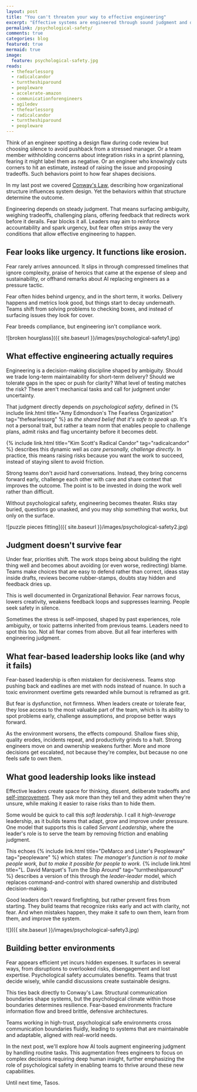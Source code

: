 ```yaml
---
layout: post
title: "You can't threaten your way to effective engineering"
excerpt: "Effective systems are engineered through sound judgment and deliberate decisions. Fear undermines both at the root."
permalink: /psychological-safety/
comments: true
categories: blog
featured: true
mermaid: true
image:
  feature: psychological-safety.jpg
reads:
  - thefearlessorg
  - radicalcandor
  - turntheshiparound
  - peopleware
  - accelerate-amazon
  - communicationforengineers
  - agiledev
  - thefearlessorg
  - radicalcandor
  - turntheshiparound
  - peopleware
---
```


Think of an engineer spotting a design flaw during code review but choosing silence to avoid pushback from a stressed manager. Or a team member withholding concerns about integration risks in a sprint planning, fearing it might label them as negative. Or an engineer who knowingly cuts corners to hit an estimate, instead of raising the issue and proposing tradeoffs. Such behaviors point to how fear shapes decisions.

In my last post we covered [Conway's Law](https://blog.drinkbird.com/conways-law/), describing how organizational structure influences system design. Yet the behaviors within that structure determine the outcome.

Engineering depends on steady judgment. That means surfacing ambiguity, weighing tradeoffs, challenging plans, offering feedback that redirects work before it derails. Fear blocks it all. Leaders may aim to reinforce accountability and spark urgency, but fear often strips away the very conditions that allow effective engineering to happen.

## Fear looks like urgency. It functions like erosion.

Fear rarely arrives announced. It slips in through compressed timelines that ignore complexity, praise of heroics that came at the expense of sleep and sustainability, or offhand remarks about AI replacing engineers as a pressure tactic.

Fear often hides behind urgency, and in the short term, it works. Delivery happens and metrics look good, but things start to decay underneath. Teams shift from solving problems to checking boxes, and instead of surfacing issues they look for cover.

Fear breeds compliance, but engineering isn't compliance work.

![broken hourglass]({{ site.baseurl }}/images/psychological-safety1.jpg)

## What effective engineering actually requires

Engineering is a decision-making discipline shaped by ambiguity. Should we trade long-term maintainability for short-term delivery? Should we tolerate gaps in the spec or push for clarity? What level of testing matches the risk? These aren't mechanical tasks and call for judgment under uncertainty.

That judgment directly depends on *psychological safety*, defined in {% include link.html title="Amy Edmondson's The Fearless Organization" tag="thefearlessorg" %} as *the shared belief that it's safe to speak up*. It's not a personal trait, but rather a team norm that enables people to challenge plans, admit risks and flag uncertainty before it becomes debt.

{% include link.html title="Kim Scott's Radical Candor" tag="radicalcandor" %} describes this dynamic well as *care personally, challenge directly*. In practice, this means raising risks because you want the work to succeed, instead of staying silent to avoid friction. 

Strong teams don't avoid hard conversations. Instead, they bring concerns forward early, challenge each other with care and share context that improves the outcome. The point is to be invested in doing the work well rather than difficult.

Without psychological safety, engineering becomes theater. Risks stay buried, questions go unasked, and you may ship something that works, but only on the surface.

![puzzle pieces fitting]({{ site.baseurl }}/images/psychological-safety2.jpg)

## Judgment doesn't survive fear

Under fear, priorities shift. The work stops being about building the right thing well and becomes about avoiding (or even worse, redirecting) blame. Teams make choices that are easy to defend rather than correct, ideas stay inside drafts, reviews become rubber-stamps, doubts stay hidden and feedback dries up.

This is well documented in Organizational Behavior. Fear narrows focus, lowers creativity, weakens feedback loops and suppresses learning. People seek safety in silence.

Sometimes the stress is self-imposed, shaped by past experiences, role ambiguity, or toxic patterns inherited from previous teams. Leaders need to spot this too. Not all fear comes from above. But all fear interferes with engineering judgment.

## What fear-based leadership looks like (and why it fails)

Fear-based leadership is often mistaken for decisiveness. Teams stop pushing back and eadlines are met with nods instead of nuance. In such a toxic environment overtime gets rewarded while burnout is reframed as grit.

But fear is dysfunction, not firmness. When leaders create or tolerate fear, they lose access to the most valuable part of the team, which is its ability to spot problems early, challenge assumptions, and propose better ways forward.

As the environment worsens, the effects compound. Shallow fixes ship, quality erodes, incidents repeat, and productivity grinds to a halt. Strong engineers move on and ownership weakens further. More and more decisions get escalated, not because they're complex, but because no one feels safe to own them.

## What good leadership looks like instead

Effective leaders create space for thinking, dissent, deliberate tradeoffs and [self-improvement](https://blog.drinkbird.com/twenty-percent-rule/). They ask more than they tell and they admit when they're unsure, while making it easier to raise risks than to hide them.

Some would be quick to call this *soft leadership*. I call it *high-leverage* leadership, as it builds teams that adapt, grow and improve under pressure. One model that supports this is called *Servant Leadership*, where the leader's role is to serve the team by removing friction and enabling judgment. 

This echoes {% include link.html title="DeMarco and Lister's Peopleware" tag="peopleware" %} which states: *The manager's function is not to make people work, but to make it possible for people to work.* {% include link.html title="L. David Marquet's Turn the Ship Around" tag="turntheshiparound" %} describes a version of this through the *leader-leader* model, which replaces command-and-control with shared ownership and distributed decision-making.

Good leaders don't reward firefighting, but rather prevent fires from starting. They build teams that recognize risks early and act with clarity, not fear. And when mistakes happen, they make it safe to own them, learn from them, and improve the system.

![]({{ site.baseurl }}/images/psychological-safety3.jpg)

## Building better environments

Fear appears efficient yet incurs hidden expenses. It surfaces in several ways, from disruptions to overlooked risks, disengagement and lost expertise. Psychological safety accumulates benefits. Teams that trust decide wisely, while candid discussions create sustainable designs.

This ties back directly to Conway's Law. Structural communication boundaries shape systems, but the psychological climate within those boundaries determines resilience. Fear-based environments fracture information flow and breed brittle, defensive architectures.

Teams working in high-trust, psychological safe environments cross communication boundaries fluidly, leading to systems that are maintainable and adaptable, aligned with real-world needs.

In the next post, we'll explore how AI tools augment engineering judgment by handling routine tasks. This augmentation frees engineers to focus on complex decisions requiring deep human insight, further emphasizing the role of psychological safety in enabling teams to thrive around these new capabilities.

Until next time, Tasos.

